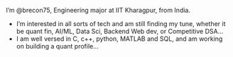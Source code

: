 I’m @brecon75, Engineering major at IIT Kharagpur, from India.
-  I’m interested in all sorts of tech and am still finding my tune, whether it be quant fin, AI/ML, Data Sci, Backend Web dev, or Competitive DSA...
-  I am well versed in C, c++, python, MATLAB and SQL, and am working on building a quant profile... 

<!---
:)
--->

